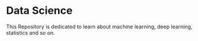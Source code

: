 # Data Science
This Repository is dedicated to learn about machine learning, deep learning, statistics and so on.

